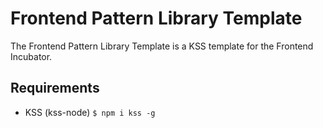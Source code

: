 # Frontend Pattern Library Template 

The Frontend Pattern Library Template is a KSS template for the Frontend Incubator.
 
## Requirements

* KSS (kss-node)  ```$ npm i kss -g```